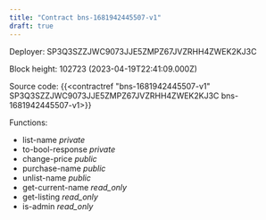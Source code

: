```yaml
---
title: "Contract bns-1681942445507-v1"
draft: true
---
```

Deployer: SP3Q3SZZJWC9073JJE5ZMPZ67JVZRHH4ZWEK2KJ3C


 



Block height: 102723 (2023-04-19T22:41:09.000Z)

Source code: {{<contractref "bns-1681942445507-v1" SP3Q3SZZJWC9073JJE5ZMPZ67JVZRHH4ZWEK2KJ3C bns-1681942445507-v1>}}

Functions:

* list-name _private_
* to-bool-response _private_
* change-price _public_
* purchase-name _public_
* unlist-name _public_
* get-current-name _read_only_
* get-listing _read_only_
* is-admin _read_only_
